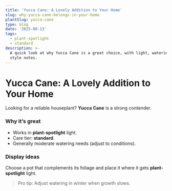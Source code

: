 ```yaml
---
title: 'Yucca Cane: A Lovely Addition to Your Home'
slug: why-yucca-cane-belongs-in-your-home
plantSlug: yucca-cane
type: blog
date: '2025-08-13'
tags:
  - plant-spotlight
  - standard
description: >-
  A quick look at why Yucca Cane is a great choice, with light, watering, and
  style notes.
---
```

# Yucca Cane: A Lovely Addition to Your Home

Looking for a reliable houseplant? **Yucca Cane** is a strong contender.

### Why it’s great
- Works in **plant-spotlight** light.
- Care tier: **standard**.
- Generally moderate watering needs (adjust to conditions).

### Display ideas
Choose a pot that complements its foliage and place it where it gets **plant-spotlight** light.
  
> Pro tip: Adjust watering in winter when growth slows.
